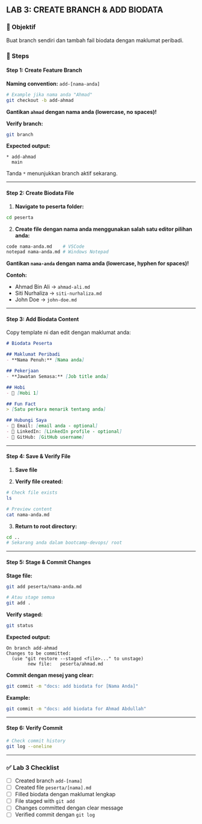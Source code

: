 ## LAB 3: CREATE BRANCH & ADD BIODATA

### 🎯 Objektif

Buat branch sendiri dan tambah fail biodata dengan maklumat peribadi.

### 📝 Steps

#### Step 1: Create Feature Branch

**Naming convention:** `add-[nama-anda]`

```bash
# Example jika nama anda "Ahmad"
git checkout -b add-ahmad
```

**Gantikan `ahmad` dengan nama anda (lowercase, no spaces)!**

**Verify branch:**

```bash
git branch
```

**Expected output:**

```
* add-ahmad
  main
```

Tanda `*` menunjukkan branch aktif sekarang.

---

#### Step 2: Create Biodata File

1. **Navigate to peserta folder:**

```bash
cd peserta
```

2. **Create file dengan nama anda menggunakan salah satu editor pilihan anda:**

```bash
code nama-anda.md    # VSCode
notepad nama-anda.md # Windows Notepad
```

**Gantikan `nama-anda` dengan nama anda (lowercase, hyphen for spaces)!**

**Contoh:**

- Ahmad Bin Ali → `ahmad-ali.md`
- Siti Nurhaliza → `siti-nurhaliza.md`
- John Doe → `john-doe.md`

---

#### Step 3: Add Biodata Content

Copy template ni dan edit dengan maklumat anda:

```markdown
# Biodata Peserta

## Maklumat Peribadi
- **Nama Penuh:** [Nama anda]

## Pekerjaan
- **Jawatan Semasa:** [Job title anda]

## Hobi
- 🎯 [Hobi 1]

## Fun Fact
> [Satu perkara menarik tentang anda]

## Hubungi Saya
- 📧 Email: [email anda - optional]
- 🔗 LinkedIn: [LinkedIn profile - optional]
- 🐙 GitHub: [GitHub username]
```

---

#### Step 4: Save & Verify File

1. **Save file**

2. **Verify file created:**

```bash
# Check file exists
ls

# Preview content
cat nama-anda.md
```

3. **Return to root directory:**

```bash
cd ..
# Sekarang anda dalam bootcamp-devops/ root
```

---

#### Step 5: Stage & Commit Changes

**Stage file:**

```bash
git add peserta/nama-anda.md

# Atau stage semua
git add .
```

**Verify staged:**

```bash
git status
```

**Expected output:**

```
On branch add-ahmad
Changes to be committed:
  (use "git restore --staged <file>..." to unstage)
        new file:   peserta/ahmad.md
```

**Commit dengan mesej yang clear:**

```bash
git commit -m "docs: add biodata for [Nama Anda]"
```

**Example:**

```bash
git commit -m "docs: add biodata for Ahmad Abdullah"
```

---

#### Step 6: Verify Commit

```bash
# Check commit history
git log --oneline
```

---

### ✅ Lab 3 Checklist

- [ ] Created branch `add-[nama]`
- [ ] Created file `peserta/[nama].md`
- [ ] Filled biodata dengan maklumat lengkap
- [ ] File staged with `git add`
- [ ] Changes committed dengan clear message
- [ ] Verified commit dengan `git log`
